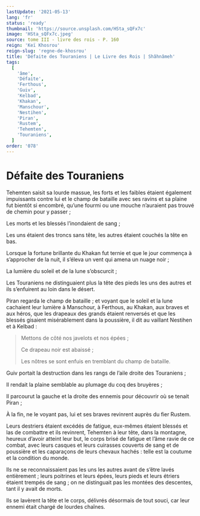 ```yaml
---
lastUpdate: '2021-05-13'
lang: 'fr'
status: 'ready'
thumbnail: 'https://source.unsplash.com/HSta_sQFx7c'
image: 'HSta_sQFx7c.jpeg'
source: tome III - livre des rois - P. 160
reign: 'Keï Khosrou'
reign-slug: 'regne-de-khosrou'
title: 'Défaite des Touraniens | Le Livre des Rois | Shâhnâmeh'
tags:
  [
    'âme',
    'Défaite',
    'Ferthous',
    'Guiv',
    'Kelbad',
    'Khakan',
    'Manschour',
    'Nestihen',
    'Piran',
    'Rustem',
    'Tehemten',
    'Touraniens',
  ]
order: '078'
---
```


# Défaite des Touraniens

Tehemten saisit sa lourde massue, les forts et les faibles étaient également impuissants contre lui et le champ de bataille avec ses ravins et sa plaine fut bientôt si encombré, qu’une fourmi ou une mouche n’auraient pas trouvé de chemin pour y passer ;

Les morts et les blessés l’inondaient de sang ;

Les uns étaient des troncs sans tête, les autres étaient couchés la tête en bas.

Lorsque la fortune brillante du Khakan fut ternie et que le jour commença à s’approcher de la nuit, il s’éleva un vent qui amena un nuage noir ;

La lumière du soleil et de la lune s’obscurcit ;

Les Touraniens ne distinguaient plus la tête des pieds les uns des autres et ils s’enfuirent au loin dans le désert.

Piran regarda le champ de bataille ; et voyant que le soleil et la lune cachaient leur lumière à Manschour, à Ferthous, au Khakan, aux braves et aux héros, que les drapeaux des grands étaient renversés et que les blessés gisaient misérablement dans la poussière, il dit au vaillant Nestihen et à Kelbad :

> Mettons de côté nos javelots et nos épées ;
>
> Ce drapeau noir est abaissé ;
>
> Les nôtres se sont enfuis en tremblant du champ de bataille.

Guiv portait la destruction dans les rangs de l’aile droite des Touraniens ;

Il rendait la plaine semblable au plumage du coq des bruyères ;

Il parcourut la gauche et la droite des ennemis pour découvrir où se tenait Piran ;

À la fin, ne le voyant pas, lui et ses braves revinrent auprès du fier Rustem.

Leurs destriers étaient excédés de fatigue, eux-mêmes étaient blessés et las de combattre et ils revinrent, Tehemten à leur tête, dans la montagne, heureux d’avoir atteint leur but, le corps brisé de fatigue et l’âme ravie de ce combat, avec leurs casques et leurs cuirasses couverts de sang et de poussière et les caparaçons de leurs chevaux hachés : telle est la coutume et la condition du monde.

Ils ne se reconnaissaient pas les uns les autres avant de s’être lavés entièrement ; leurs poitrines et leurs épées, leurs pieds et leurs étriers étaient trempés de sang ; on ne distinguait pas les montées des descentes, tant il y avait de morts.

Ils se lavèrent la tête et le corps, délivrés désormais de tout souci, car leur ennemi était chargé de lourdes chaînes.
